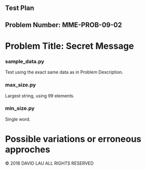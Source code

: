 Test Plan
---------
Problem Number: MME-PROB-09-02
------------------------------

Problem Title: Secret Message
=============================

### sample_data.py

Test using the exact same data as in Problem Description.

### max_size.py

Largest string, using 99 elements.

### min_size.py

Single word.

# Possible variations or erroneous approches


© 2018 DAVID LAU ALL RIGHTS RESERVED
